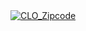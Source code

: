 <div class='tableauPlaceholder' id='viz1738546312014' style='position: relative'><noscript><a href='#'><img alt='CLO_Zipcode ' src='https:&#47;&#47;public.tableau.com&#47;static&#47;images&#47;CL&#47;CLO_Zipcode&#47;CLO_Zipcode&#47;1_rss.png' style='border: none' /></a></noscript><object class='tableauViz'  style='display:none;'><param name='host_url' value='https%3A%2F%2Fpublic.tableau.com%2F' /> <param name='embed_code_version' value='3' /> <param name='site_root' value='' /><param name='name' value='CLO_Zipcode&#47;CLO_Zipcode' /><param name='tabs' value='no' /><param name='toolbar' value='yes' /><param name='static_image' value='https:&#47;&#47;public.tableau.com&#47;static&#47;images&#47;CL&#47;CLO_Zipcode&#47;CLO_Zipcode&#47;1.png' /> <param name='animate_transition' value='yes' /><param name='display_static_image' value='yes' /><param name='display_spinner' value='yes' /><param name='display_overlay' value='yes' /><param name='display_count' value='yes' /><param name='language' value='en-US' /><param name='filter' value='publish=yes' /></object></div>         
<script type='text/javascript'>              
  var divElement = document.getElementById('viz1738546312014');      
  var vizElement = divElement.getElementsByTagName('object')[0];        
  if ( divElement.offsetWidth > 800 ) { vizElement.style.width='1000px';vizElement.style.height='1827px';} else if ( divElement.offsetWidth > 500 ) { vizElement.style.width='1000px';vizElement.style.height='1827px';} else { vizElement.style.width='100%';vizElement.style.height='1477px';}     
  var scriptElement = document.createElement('script');               
  scriptElement.src = 'https://public.tableau.com/javascripts/api/viz_v1.js';      
  vizElement.parentNode.insertBefore(scriptElement, vizElement);           
</script>

